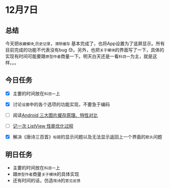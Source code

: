 # 12月7日

## 总结

今天把`收藏模块`,`历史记录`，`清除缓存` 基本完成了，也将App设置为了竖屏显示。所有目前完成的功能不代表没有bug 😓。另外，也把`关于模块`的界面写了一下，具体的实现有时间可能要跟`原型作者`商量一下。明天白天还是一看`科目一`为主，就是这样。。。

## 今日任务

- [x] 主要的时间放在`科目一`上


- [x] 讨论`设置`中的各个选项的功能实现，不要急于编码
- [ ] 阅读[Android 三大图片缓存原理、特性对比](http://www.kuqin.com/shuoit/20151023/348630.html)
- [ ] [记一次 ListView 性能优化过程](http://kymjs.com/code/2015/11/26/01/)
- [x] 解决《唐诗三百首》`标题`的显示问题以及无法显示返回上一个界面的`箭头`问题

## 明日任务

- 主要的时间放在`科目一`上
- 跟`原型作者`商量`关于模块`的具体实现
- 还有时间的话，仿造`简诗`的`意见反馈`